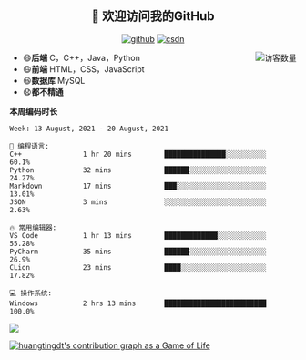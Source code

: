<h2 align="center">👋 欢迎访问我的GitHub</h2>
  <p align="center">
    <a href="https://github.com/Huangtingdt/Huangtingdt"><img src="https://img.shields.io/badge/GitHub-ff79c6" alt="github"></a>
    <a href="https://blog.csdn.net/qq_43531216"><img src="https://img.shields.io/badge/CSDN-cf000e" alt="csdn"></a>
  </p>

  <img align='right' src="https://profile-counter.glitch.me/Huangtingdt/count.svg" alt="访客数量"/>

  - 😄**后端** C，C++，Java，Python
  - 😃**前端** HTML，CSS，JavaScript
  - 😆**数据库** MySQL
  - 😧**都不精通**

  **本周编码时长**

  <!--START_SECTION:waka-->
```text
Week: 13 August, 2021 - 20 August, 2021

💬 编程语言: 
C++               1 hr 20 mins        ███████████████░░░░░░░░░░   60.1% 
Python            32 mins             ██████░░░░░░░░░░░░░░░░░░░   24.27% 
Markdown          17 mins             ███░░░░░░░░░░░░░░░░░░░░░░   13.01% 
JSON              3 mins              ░░░░░░░░░░░░░░░░░░░░░░░░░   2.63%

🔥 常用编辑器: 
VS Code           1 hr 13 mins        █████████████░░░░░░░░░░░░   55.28% 
PyCharm           35 mins             ██████░░░░░░░░░░░░░░░░░░░   26.9% 
CLion             23 mins             ████░░░░░░░░░░░░░░░░░░░░░   17.82%

💻 操作系统: 
Windows           2 hrs 13 mins       █████████████████████████   100.0%

```


<!--END_SECTION:waka-->

[![](https://github-readme-stats.vercel.app/api?theme=onedark&username=huangtingdt)](https://github.com/anuraghazra/github-readme-stats)

  [![huangtingdt's contribution graph as a Game of Life](https://github4life.herokuapp.com/huangtingdt.gif)](https://github4life.herokuapp.com/huangtingdt)
